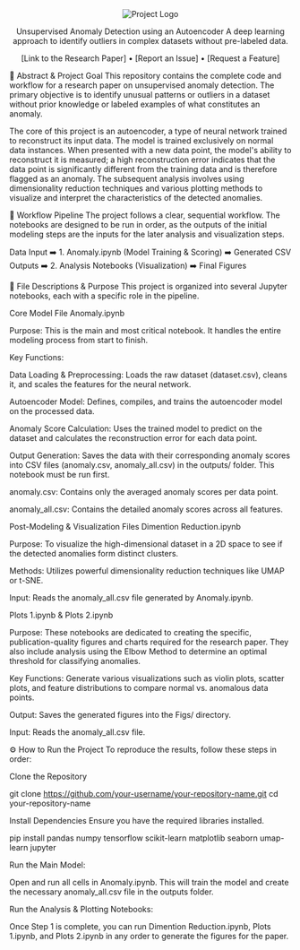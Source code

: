 <div align="center">

<!-- You can replace this with your own logo -->

<img src="https://placehold.co/150x150/2d3748/ffffff?text=MOF_AE&font=inter" alt="Project Logo">

Unsupervised Anomaly Detection using an Autoencoder
A deep learning approach to identify outliers in complex datasets without pre-labeled data.

<!-- Badges: Replace with your own links -->

[Link to the Research Paper] • [Report an Issue] • [Request a Feature]

</div>

📄 Abstract & Project Goal
This repository contains the complete code and workflow for a research paper on unsupervised anomaly detection. The primary objective is to identify unusual patterns or outliers in a dataset without prior knowledge or labeled examples of what constitutes an anomaly.

The core of this project is an autoencoder, a type of neural network trained to reconstruct its input data. The model is trained exclusively on normal data instances. When presented with a new data point, the model's ability to reconstruct it is measured; a high reconstruction error indicates that the data point is significantly different from the training data and is therefore flagged as an anomaly. The subsequent analysis involves using dimensionality reduction techniques and various plotting methods to visualize and interpret the characteristics of the detected anomalies.

🚀 Workflow Pipeline
The project follows a clear, sequential workflow. The notebooks are designed to be run in order, as the outputs of the initial modeling steps are the inputs for the later analysis and visualization steps.

Data Input ➡️ 1. Anomaly.ipynb (Model Training & Scoring) ➡️ Generated CSV Outputs ➡️ 2. Analysis Notebooks (Visualization) ➡️ Final Figures

📂 File Descriptions & Purpose
This project is organized into several Jupyter notebooks, each with a specific role in the pipeline.

Core Model File
Anomaly.ipynb

Purpose: This is the main and most critical notebook. It handles the entire modeling process from start to finish.

Key Functions:

Data Loading & Preprocessing: Loads the raw dataset (dataset.csv), cleans it, and scales the features for the neural network.

Autoencoder Model: Defines, compiles, and trains the autoencoder model on the processed data.

Anomaly Score Calculation: Uses the trained model to predict on the dataset and calculates the reconstruction error for each data point.

Output Generation: Saves the data with their corresponding anomaly scores into CSV files (anomaly.csv, anomaly_all.csv) in the outputs/ folder. This notebook must be run first.

anomaly.csv: Contains only the averaged anomaly scores per data point.

anomaly_all.csv: Contains the detailed anomaly scores across all features.

Post-Modeling & Visualization Files
Dimention Reduction.ipynb

Purpose: To visualize the high-dimensional dataset in a 2D space to see if the detected anomalies form distinct clusters.

Methods: Utilizes powerful dimensionality reduction techniques like UMAP or t-SNE.

Input: Reads the anomaly_all.csv file generated by Anomaly.ipynb.

Plots 1.ipynb & Plots 2.ipynb

Purpose: These notebooks are dedicated to creating the specific, publication-quality figures and charts required for the research paper. They also include analysis using the Elbow Method to determine an optimal threshold for classifying anomalies.

Key Functions: Generate various visualizations such as violin plots, scatter plots, and feature distributions to compare normal vs. anomalous data points.

Output: Saves the generated figures into the Figs/ directory.

Input: Reads the anomaly_all.csv file.

⚙️ How to Run the Project
To reproduce the results, follow these steps in order:

Clone the Repository

git clone https://github.com/your-username/your-repository-name.git
cd your-repository-name

Install Dependencies
Ensure you have the required libraries installed.

pip install pandas numpy tensorflow scikit-learn matplotlib seaborn umap-learn jupyter

Run the Main Model:

Open and run all cells in Anomaly.ipynb. This will train the model and create the necessary anomaly_all.csv file in the outputs folder.

Run the Analysis & Plotting Notebooks:

Once Step 1 is complete, you can run Dimention Reduction.ipynb, Plots 1.ipynb, and Plots 2.ipynb in any order to generate the figures for the paper.

